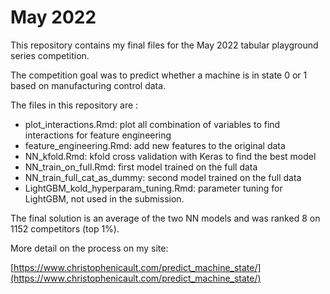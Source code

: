 # May 2022

This repository contains my final files for the May 2022 tabular playground series competition.

The competition goal was to predict whether a machine is in state 0 or 1 based on manufacturing control data.

The files in this repository are :

- plot_interactions.Rmd: plot all combination of variables to find interactions for feature engineering
- feature_engineering.Rmd: add new features to the original data
- NN_kfold.Rmd: kfold cross validation with Keras to find the best model
- NN_train_on_full.Rmd: first model trained on the full data
- NN_train_full_cat_as_dummy: second model trained on the full data
- LightGBM_kold_hyperparam_tuning.Rmd: parameter tuning for LightGBM, not used in the submission.

The final solution is an average of the two NN models and was ranked 8 on 1152 competitors (top 1%).

More detail on the process on my site:

[https://www.christophenicault.com/predict_machine_state/](https://www.christophenicault.com/predict_machine_state/)

